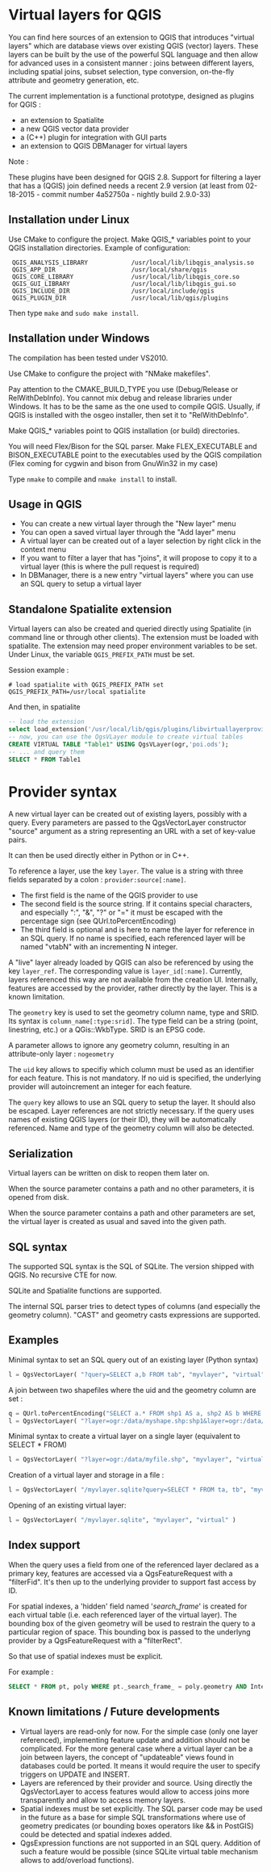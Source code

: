 Virtual layers for QGIS
=======================

You can find here sources of an extension to QGIS that introduces "virtual layers" which are database views over existing QGIS (vector) layers.
These layers can be built by the use of the powerful SQL language and then allow for advanced uses in a consistent manner :
joins between different layers, including spatial joins, subset selection, type conversion, on-the-fly attribute and geometry generation, etc.

The current implementation is a functional prototype, designed as plugins for QGIS :

- an extension to Spatialite
- a new QGIS vector data provider
- a (C++) plugin for integration with GUI parts
- an extension to QGIS DBManager for virtual layers

Note :

These plugins have been designed for QGIS 2.8.
Support for filtering a layer that has a (QGIS) join defined needs a recent 2.9 version (at least from 02-18-2015 - commit number 4a52750a - nightly build 2.9.0-33)

Installation under Linux
------------------------

Use CMake to configure the project. Make QGIS_* variables point to your QGIS installation directories.
Example of configuration:
```
 QGIS_ANALYSIS_LIBRARY            /usr/local/lib/libqgis_analysis.so                                                 
 QGIS_APP_DIR                     /usr/local/share/qgis                                                              
 QGIS_CORE_LIBRARY                /usr/local/lib/libqgis_core.so                                                     
 QGIS_GUI_LIBRARY                 /usr/local/lib/libqgis_gui.so                                                      
 QGIS_INCLUDE_DIR                 /usr/local/include/qgis                                                            
 QGIS_PLUGIN_DIR                  /usr/local/lib/qgis/plugins                                                        
```

Then type `make` and `sudo make install`.

Installation under Windows
--------------------------

The compilation has been tested under VS2010.

Use CMake to configure the project with "NMake makefiles".

Pay attention to the CMAKE_BUILD_TYPE you use (Debug/Release or RelWithDebInfo). You cannot mix debug and release libraries under Windows. It has to be the same as the one used to compile QGIS.
Usually, if QGIS is installed with the osgeo installer, then set it to "RelWithDebInfo".

Make QGIS_* variables point to QGIS installation (or build) directories.

You will need Flex/Bison for the SQL parser. Make FLEX_EXECUTABLE and BISON_EXECUTABLE point to the executables used by the QGIS compilation (Flex coming for cygwin and bison from GnuWin32 in my case)

Type `nmake` to compile and `nmake install` to install.

Usage in  QGIS
--------------

- You can create a new virtual layer through the "New layer" menu
- You can open a saved virtual layer through the "Add layer" menu
- A virtual layer can be created out of a layer selection by right click in the context menu
- If you want to filter a layer that has "joins", it will propose to copy it to a virtual layer (this is where the pull request is required)
- In DBManager, there is a new entry "virtual layers" where you can use an SQL query to setup a virtual layer

Standalone Spatialite extension
-------------------------------

Virtual layers can also be created and queried directly using Spatialite (in command line or through other clients). The extension must be loaded with spatialite. The extension may need proper environment variables to be set. Under Linux, the variable `QGIS_PREFIX_PATH` must be set.

Session example :
```
# load spatialite with QGIS_PREFIX_PATH set
QGIS_PREFIX_PATH=/usr/local spatialite
```

And then, in spatialite
```SQL
-- load the extension
select load_extension('/usr/local/lib/qgis/plugins/libvirtuallayerprovider.so', 'qgsvlayer_module_init');
-- now, you can use the QgsVLayer module to create virtual tables
CREATE VIRTUAL TABLE "Table1" USING QgsVLayer(ogr,'poi.ods');
-- ... and query them
SELECT * FROM Table1
```

Provider syntax
===============

A new virtual layer can be created out of existing layers, possibly with a query. Every parameters are passed to the QgsVectorLayer constructor "source" argument as a string representing an URL with
a set of key-value pairs.

It can then be used directly either in Python or in C++.

To reference a layer, use the key `layer`. The value is a string with three fields separated by a colon : `provider:source[:name]`.

* The first field is the name of the QGIS provider to use
* The second field is the source string. If it contains special characters, and especially ":", "&", "?" or "=" it must be escaped with the percentage sign (see QUrl.toPercentEncoding)
* The third field is optional and is here to name the layer for reference in an SQL query. If no name is specified, each referenced layer will be named "vtabN" with an incrementing N integer.

A "live" layer already loaded by QGIS can also be referenced by using the key `layer_ref`. The corresponding value is `layer_id[:name]`.
Currently, layers referenced this way are not available from the creation UI. Internally, features are accessed by the provider, rather directly by the layer. This is a known limitation.

The `geometry` key is used to set the geometry column name, type and SRID. Its syntax is `column_name[:type:srid]`. The type field can be a string (point, linestring, etc.) or a QGis::WkbType.
SRID is an EPSG code.

A parameter allows to ignore any geometry column, resulting in an attribute-only layer : `nogeometry`

The `uid` key allows to specifiy which column must be used as an identifier for each feature. This is not mandatory. If no uid is specified, the underlying provider will autoincrement an integer for
each feature.

The `query` key allows to use an SQL query to setup the layer. It should also be escaped. Layer references are not strictly necessary. If the query uses names of existing QGIS layers (or their ID),
they will be automatically referenced. Name and type of the geometry column will also be detected.

Serialization
-------------

Virtual layers can be written on disk to reopen them later on.

When the source parameter contains a path and no other parameters, it is opened from disk.

When the source parameter contains a path and other parameters are set, the virtual layer is created as usual and saved into the given path.

SQL syntax
----------

The supported SQL syntax is the SQL of SQLite. The version shipped with QGIS. No recursive CTE for now.

SQLite and Spatialite functions are supported.

The internal SQL parser tries to detect types of columns (and especially the geometry column). "CAST" and geometry casts expressions are supported.

Examples
--------

Minimal syntax to set an SQL query out of an existing layer (Python syntax)

```python
l = QgsVectorLayer( "?query=SELECT a,b FROM tab", "myvlayer", "virtual" )
```

A join between two shapefiles where the uid and the geometry column are set :
```python
q = QUrl.toPercentEncoding("SELECT a.* FROM shp1 AS a, shp2 AS b WHERE Intersects(a.geometry,b.geometry)")
l = QgsVectorLayer( "?layer=ogr:/data/myshape.shp:shp1&layer=ogr:/data/myshape2.shp:shp2&query=%s&uid=id&geometry=geometry:2:4326" % q, "myjoin", "virtual" )
```

Minimal syntax to create a virtual layer on a single layer (equivalent to SELECT * FROM)
```python
l = QgsVectorLayer( "?layer=ogr:/data/myfile.shp", "myvlayer", "virtual" )
```

Creation of a virtual layer and storage in a file :
```python
l = QgsVectorLayer( "/myvlayer.sqlite?query=SELECT * FROM ta, tb", "myvlayer", "virtual" )
```

Opening of an existing virtual layer:
```python
l = QgsVectorLayer( "/myvlayer.sqlite", "myvlayer", "virtual" )
```

Index support
-------------

When the query uses a field from one of the referenced layer declared as a primary key, features are accessed via a QgsFeatureRequest with a "filterFid". It's then up to the underlying provider to support fast
access by ID.

For spatial indexes, a 'hidden' field named '_search_frame_' is created for each virtual table (i.e. each referenced layer of the virtual layer). The bounding box of the given geometry will be used
to restrain the query to a particular region of space. This bounding box is passed to the underlyng provider by a QgsFeatureRequest with a "filterRect".

So that use of spatial indexes must be explicit.

For example :
```SQL
SELECT * FROM pt, poly WHERE pt._search_frame_ = poly.geometry AND Intersects(pt.geometry, poly.geometry)
```

Known limitations / Future developments
---------------------------------------

* Virtual layers are read-only for now. For the simple case (only one layer referenced), implementing feature update and addition should not be complicated. For the more general case where a virtual layer
can be a join between layers, the concept of "updateable" views found in databases could be ported. It means it would require the user to specify triggers on UPDATE and INSERT.
* Layers are referenced by their provider and source. Using directly the QgsVectorLayer to access features would allow to access joins more transparently and allow to access memory layers.
* Spatial indexes must be set explicitly. The SQL parser code may be used in the future as a base for simple SQL transformations where use of geometry predicates (or bounding boxes operators like && in PostGIS) could be detected and spatial indexes added.
* QgsExpression functions are not supported in an SQL query. Addition of such a feature would be possible (since SQLite virtual table mechanism allows to add/overload functions).
